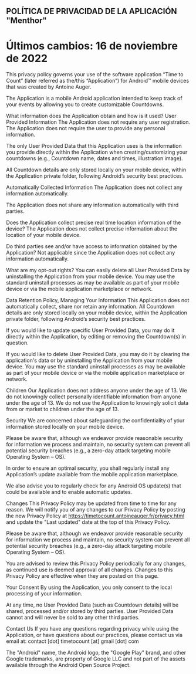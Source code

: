 ## POLÍTICA DE PRIVACIDAD DE LA APLICACIÓN "Menthor"
# Últimos cambios: 16 de noviembre de 2022

This privacy policy governs your use of the software application “Time to Count” (later referred as the/this “Application”) for Android™ mobile devices that was created by Antoine Auger.

The Application is a mobile Android application intended to keep track of your events by allowing you to create customizable Countdowns.

What information does the Application obtain and how is it used?
User Provided Information
The Application does not require any user registration. The Application does not require the user to provide any personal information.

The only User Provided Data that this Application uses is the information you provide directly within the Application when creating/customizing your countdowns (e.g., Countdown name, dates and times, illustration image).

All Countdown details are only stored locally on your mobile device, within the Application private folder, following Android’s security best practices.

Automatically Collected Information
The Application does not collect any information automatically.

The Application does not share any information automatically with third parties.

Does the Application collect precise real time location information of the device?
The Application does not collect precise information about the location of your mobile device.

Do third parties see and/or have access to information obtained by the Application?
Not applicable since the Application does not collect any information automatically.

What are my opt-out rights?
You can easily delete all User Provided Data by uninstalling the Application from your mobile device. You may use the standard uninstall processes as may be available as part of your mobile device or via the mobile application marketplace or network.

Data Retention Policy, Managing Your Information
This Application does not automatically collect, share nor retain any information. All Countdown details are only stored locally on your mobile device, within the Application private folder, following Android’s security best practices.

If you would like to update specific User Provided Data, you may do it directly within the Application, by editing or removing the Countdown(s) in question.

If you would like to delete User Provided Data, you may do it by clearing the application's data or by uninstalling the Application from your mobile device. You may use the standard uninstall processes as may be available as part of your mobile device or via the mobile application marketplace or network.

Children
Our Application does not address anyone under the age of 13. We do not knowingly collect personally identifiable information from anyone under the age of 13. We do not use the Application to knowingly solicit data from or market to children under the age of 13.

Security
We are concerned about safeguarding the confidentiality of your information stored locally on your mobile device.

Please be aware that, although we endeavor provide reasonable security for information we process and maintain, no security system can prevent all potential security breaches (e.g., a zero-day attack targeting mobile Operating System – OS).

In order to ensure an optimal security, you shall regularly install any Application’s update available from the mobile application marketplace.

We also advise you to regularly check for any Android OS update(s) that could be available and to enable automatic updates.

Changes
This Privacy Policy may be updated from time to time for any reason. We will notify you of any changes to our Privacy Policy by posting the new Privacy Policy at https://timetocount.antoineauger.fr/privacy.html and update the "Last updated" date at the top of this Privacy Policy.

Please be aware that, although we endeavor provide reasonable security for information we process and maintain, no security system can prevent all potential security breaches (e.g., a zero-day attack targeting mobile Operating System – OS).

You are advised to review this Privacy Policy periodically for any changes, as continued use is deemed approval of all changes. Changes to this Privacy Policy are effective when they are posted on this page.

Your Consent
By using the Application, you only consent to the local processing of your information.

At any time, no User Provided Data (such as Countdown details) will be shared, processed and/or stored by third parties. User Provided Data cannot and will never be sold to any other third parties.

Contact Us
If you have any questions regarding privacy while using the Application, or have questions about our practices, please contact us via email at:
contact [dot] timetocount [at] gmail [dot] com

The "Android" name, the Android logo, the "Google Play" brand, and other Google trademarks, are property of Google LLC and not part of the assets available through the Android Open Source Project.
